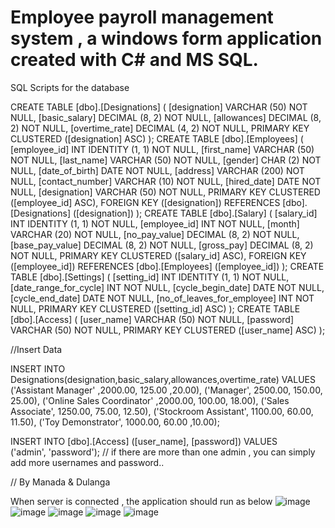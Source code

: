 # Employee payroll management system , a windows form application created with C# and MS SQL.

SQL Scripts for the database

CREATE TABLE [dbo].[Designations] (
    [designation]   VARCHAR (50)   NOT NULL,
    [basic_salary]  DECIMAL (8, 2) NOT NULL,
    [allowances]    DECIMAL (8, 2) NOT NULL,
    [overtime_rate] DECIMAL (4, 2) NOT NULL,
    PRIMARY KEY CLUSTERED ([designation] ASC)
);
CREATE TABLE [dbo].[Employees] (
    [employee_id]    INT           IDENTITY (1, 1) NOT NULL,
    [first_name]     VARCHAR (50)  NOT NULL,
    [last_name]      VARCHAR (50)  NOT NULL,
    [gender]         CHAR (2)      NOT NULL,
    [date_of_birth]  DATE          NOT NULL,
    [address]        VARCHAR (200) NOT NULL,
    [contact_number] VARCHAR (10)  NOT NULL,
    [hired_date]     DATE          NOT NULL,
    [designation]    VARCHAR (50)  NOT NULL,
    PRIMARY KEY CLUSTERED ([employee_id] ASC),
    FOREIGN KEY ([designation]) REFERENCES [dbo].[Designations] ([designation])
);
CREATE TABLE [dbo].[Salary] (
    [salary_id]      INT            IDENTITY (1, 1) NOT NULL,
    [employee_id]    INT            NOT NULL,
    [month]          VARCHAR (20)   NOT NULL,
    [no_pay_value]   DECIMAL (8, 2) NOT NULL,
    [base_pay_value] DECIMAL (8, 2) NOT NULL,
    [gross_pay]      DECIMAL (8, 2) NOT NULL,
    PRIMARY KEY CLUSTERED ([salary_id] ASC),
    FOREIGN KEY ([employee_id]) REFERENCES [dbo].[Employees] ([employee_id])
);
CREATE TABLE [dbo].[Settings] (
    [setting_id]                INT  IDENTITY (1, 1) NOT NULL,
    [date_range_for_cycle]      INT  NOT NULL,
    [cycle_begin_date]          DATE NOT NULL,
    [cycle_end_date]            DATE NOT NULL,
    [no_of_leaves_for_employee] INT  NOT NULL,
    PRIMARY KEY CLUSTERED ([setting_id] ASC)
);
CREATE TABLE [dbo].[Access] (
    [user_name] VARCHAR (50) NOT NULL,
    [password]  VARCHAR (50) NOT NULL,
    PRIMARY KEY CLUSTERED ([user_name] ASC)
);


//Insert Data 

INSERT INTO Designations(designation,basic_salary,allowances,overtime_rate)
VALUES
	('Assistant Manager'	,2000.00,	125.00	,20.00),
	('Manager',	2500.00,	150.00,	25.00),
	('Online Sales Coordinator'	,2000.00,	100.00,	18.00),
	('Sales Associate',	1250.00,	75.00,	12.50),
	('Stockroom Assistant',	1100.00,	60.00,	11.50),
	('Toy Demonstrator',	1000.00,	60.00	,10.00);

INSERT INTO [dbo].[Access] ([user_name], [password])
VALUES ('admin', 'password');   // if there are more than one admin , you can simply add more usernames and password..

// By Manada & Dulanga

When server is connected , the application should run as below
![image](https://github.com/ManadaHerath/Payroll-Management-System/assets/128967102/a6bc7185-e916-46cf-92fb-c097f3ce49b5)
![image](https://github.com/ManadaHerath/Payroll-Management-System/assets/128967102/db4a9661-c26f-4b05-a1c3-2114e2bb3db4)
![image](https://github.com/ManadaHerath/Payroll-Management-System/assets/128967102/027e564f-de00-4fb0-83ce-88fe7df98236)
![image](https://github.com/ManadaHerath/Payroll-Management-System/assets/128967102/47296195-e243-4441-8494-bb6c82ca3222)
![image](https://github.com/ManadaHerath/Payroll-Management-System/assets/128967102/3f25c9a5-533e-4318-bb78-afb49c8a213a)


